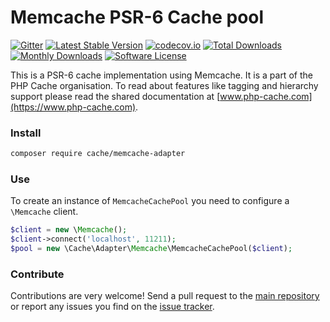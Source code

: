 # Memcache PSR-6 Cache pool
[![Gitter](https://badges.gitter.im/php-cache/cache.svg)](https://gitter.im/php-cache/cache?utm_source=badge&utm_medium=badge&utm_campaign=pr-badge)
[![Latest Stable Version](https://poser.pugx.org/cache/memcache-adapter/v/stable)](https://packagist.org/packages/cache/memcache-adapter)
[![codecov.io](https://codecov.io/github/php-cache/memcache-adapter/coverage.svg?branch=master)](https://codecov.io/github/php-cache/memcache-adapter?branch=master)
[![Total Downloads](https://poser.pugx.org/cache/memcache-adapter/downloads)](https://packagist.org/packages/cache/memcache-adapter)
[![Monthly Downloads](https://poser.pugx.org/cache/memcache-adapter/d/monthly.png)](https://packagist.org/packages/cache/memcache-adapter)
[![Software License](https://img.shields.io/badge/license-MIT-brightgreen.svg?style=flat-square)](LICENSE)

This is a PSR-6 cache implementation using Memcache. It is a part of the PHP Cache organisation. To read about
features like tagging and hierarchy support please read the shared documentation at [www.php-cache.com](https://www.php-cache.com).

### Install

```bash
composer require cache/memcache-adapter
```

### Use

To create an instance of `MemcacheCachePool` you need to configure a `\Memcache` client.

```php
$client = new \Memcache();
$client->connect('localhost', 11211);
$pool = new \Cache\Adapter\Memcache\MemcacheCachePool($client);
```

### Contribute

Contributions are very welcome! Send a pull request to the [main repository](https://github.com/php-cache/cache) or
report any issues you find on the [issue tracker](http://issues.php-cache.com).
